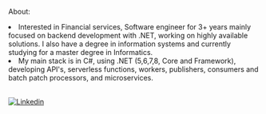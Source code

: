 About:

<li>Interested in Financial services, Software engineer for 3+ years mainly focused on backend development with .NET, working on highly available solutions. I also have a degree in information systems and currently studying for a master degree in Informatics.
</li>
<li>My main stack is in C#, using .NET (5,6,7,8, Core and Framework), developing API's, serverless functions, workers, publishers, consumers and batch patch processors, and microservices.</li>

<br>


<a href="https://www.linkedin.com/in/gabriel-pizzani-palhares/"><img src="https://img.shields.io/badge/LinkedIn-0077B5?style=for-the-badge&logo=linkedin&logoColor=white" alt="Linkedin" ></a>
